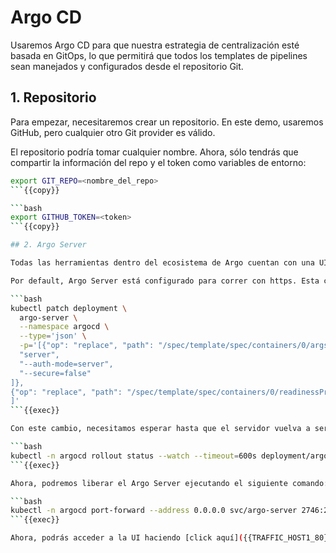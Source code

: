 # Argo CD

Usaremos Argo CD para que nuestra estrategia de centralización esté basada en GitOps, lo que permitirá que todos los templates de pipelines sean manejados y configurados desde el repositorio Git.

## 1. Repositorio

Para empezar, necesitaremos crear un repositorio. En este demo, usaremos GitHub, pero cualquier otro Git provider es válido. 

El repositorio podría tomar cualquier nombre. Ahora, sólo tendrás que compartir la información del repo y el token como variables de entorno:

```bash
export GIT_REPO=<nombre_del_repo>
```{{copy}}

```bash
export GITHUB_TOKEN=<token>
```{{copy}}

## 2. Argo Server

Todas las herramientas dentro del ecosistema de Argo cuentan con una UI interactiva que facilita la configuración de algunas operaciones. En la presente sección, habilitaremos y accederemos a la consola de Argo CD.

Por default, Argo Server está configurado para correr con https. Esta configuración es inviable con Killercoda, por lo que ejecutaremos el siguiente comando para que funcione con __http__.

```bash
kubectl patch deployment \
  argo-server \
  --namespace argocd \
  --type='json' \
  -p='[{"op": "replace", "path": "/spec/template/spec/containers/0/args", "value": [
  "server",
  "--auth-mode=server",
  "--secure=false"
]},
{"op": "replace", "path": "/spec/template/spec/containers/0/readinessProbe/httpGet/scheme", "value": "HTTP"}
]'
```{{exec}}

Con este cambio, necesitamos esperar hasta que el servidor vuelva a ser desplegado:

```bash
kubectl -n argocd rollout status --watch --timeout=600s deployment/argo-server
```{{exec}}

Ahora, podremos liberar el Argo Server ejecutando el siguiente comando:

```bash
kubectl -n argocd port-forward --address 0.0.0.0 svc/argo-server 2746:2746 > /dev/null &
```{{exec}}

Ahora, podrás acceder a la UI haciendo [click aquí]({{TRAFFIC_HOST1_80}}).